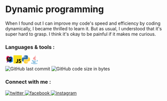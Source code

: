 # Dynamic programming
When I found out I can improve my code's speed and efficiency by coding dynamically, I became thrilled to learn it. But as usual, I understood that it's super hard to grasp.
I think it's okay to be painful if it makes me curious.
<br/>
### Languages & tools :
[<img align="left" alt="Intellij" width="26px" src="./Img/intellij.png">][java]
[<img align="left" alt="JavaScript" width="26px" src="./Img/javascript.svg">][js]
[<img align="left" alt="python" width="26px" src="./Img/python.png">][python]
[<img align="left" alt="Java" width="28px" src="./Img/java.png">][java]
<br/><br/>
![GitHub last commit](https://img.shields.io/github/last-commit/AbhilashTUofficial/Dynamic-programming?color=blue&label=Last%20Commit%3A&style=for-the-badge)
![GitHub code size in bytes](https://img.shields.io/github/languages/code-size/AbhilashTUofficial/Dynamic-programming?label=Repo%20Size%3A&style=for-the-badge)

### Connect with me :  
<a href="https://twitter.com/Abhilash_TU" target="_blank">
<img src=https://img.shields.io/badge/twitter-%2300acee.svg?&style=for-the-badge&logo=twitter&logoColor=white alt=twitter style="margin-bottom: 5px;" />
</a>
<a href="https://www.facebook.com/Abhilashtuofficial" target="_blank">
<img src=https://img.shields.io/badge/facebook-%232E87FB.svg?&style=for-the-badge&logo=facebook&logoColor=white alt=facebook style="margin-bottom: 5px;" />
</a>
<a href="https://www.instagram.com/abhilash_tu/" target="_blank">
<img src=https://img.shields.io/badge/instagram-%23000000.svg?&style=for-the-badge&logo=instagram&logoColor=white alt=instagram style="margin-bottom: 5px;" />
</a>  
<br/>

[website]: https://abhilashtuofficial.github.io/
[instagram]: https://www.instagram.com/abhilash_tu/
[vscode]: https://code.visualstudio.com/
[js]: https://github.com/AbhilashTUofficial/JavaScript-programming
[python]: https://github.com/AbhilashTUofficial/Python-programming
[java]: https://github.com/AbhilashTUofficial/java-programming

